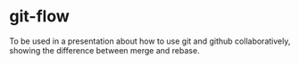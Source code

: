 # git-flow
To be used in a presentation about how to use git and github collaboratively, showing the difference between merge and rebase.
